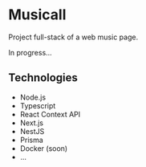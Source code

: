 # Musicall

Project full-stack of a web music page.

In progress...

## Technologies
- Node.js
- Typescript
- React Context API
- Next.js
- NestJS
- Prisma
- Docker (soon)
- ...
